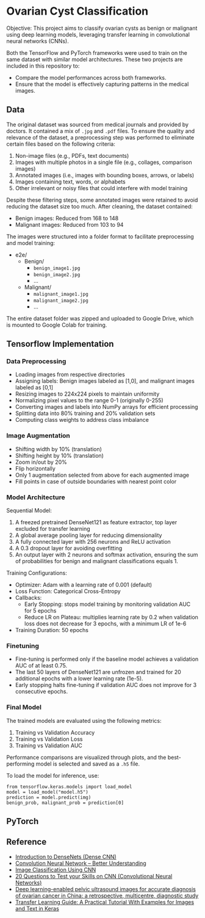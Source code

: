 # Ovarian Cyst Classification

Objective: This project aims to classify ovarian cysts as benign or malignant using deep learning models, leveraging transfer learning in convolutional neural networks (CNNs).

Both the TensorFlow and PyTorch frameworks were used to train on the same dataset with similar model architectures. These two projects are included in this repository to:

- Compare the model performances across both frameworks.
- Ensure that the model is effectively capturing patterns in the medical images.

## Data

The original dataset was sourced from medical journals and provided by doctors. It contained a mix of `.jpg` and `.pdf` files. To ensure the quality and relevance of the dataset, a preprocessing step was performed to eliminate certain files based on the following criteria:

1. Non-image files (e.g., PDFs, text documents)
2. Images with multiple photos in a single file (e.g., collages, comparison images)
3. Annotated images (i.e., images with bounding boxes, arrows, or labels)
4. Images containing text, words, or alphabets
5. Other irrelevant or noisy files that could interfere with model training

Despite these filtering steps, some annotated images were retained to avoid reducing the dataset size too much. After cleaning, the dataset contained:

- Benign images: Reduced from 168 to 148
- Malignant images: Reduced from 103 to 94

The images were structured into a folder format to facilitate preprocessing and model training:

- e2e/
  - Benign/
    - `benign_image1.jpg`
    - `benign_image2.jpg`
    - ...
  - Malignant/
    - `malignant_image1.jpg`
    - `malignant_image2.jpg`
    - ...

The entire dataset folder was zipped and uploaded to Google Drive, which is mounted to Google Colab for training.

## Tensorflow Implementation

### Data Preprocessing

- Loading images from respective directories
- Assigning labels: Benign images labeled as [1,0], and malignant images labeled as [0,1]
- Resizing images to 224x224 pixels to maintain uniformity
- Normalizing pixel values to the range 0-1 (originally 0-255)
- Converting images and labels into NumPy arrays for efficient processing
- Splitting data into 80% training and 20% validation sets
- Computing class weights to address class imbalance

### Image Augmentation

- Shifting width by 10% (translation)
- Shifting height by 10% (translation)
- Zoom in/out by 20%
- Flip horizontally
- Only 1 augmentation selected from above for each augmented image
- Fill points in case of outside boundaries with nearest point color

### Model Architecture

Sequential Model:

1. A freezed pretrained DenseNet121 as feature extractor, top layer excluded for transfer learning
2. A global average pooling layer for reducing dimensionality
3. A fully connected layer with 256 neurons and ReLU activation
4. A 0.3 dropout layer for avoiding overfitting
5. An output layer with 2 neurons and softmax activation, ensuring the sum of probabilities for benign and malignant classifications equals 1.

Training Configurations:

- Optimizer: Adam with a learning rate of 0.001 (default)
- Loss Function: Categorical Cross-Entropy
- Callbacks:
  - Early Stopping: stops model training by monitoring validation AUC for 5 epochs
  - Reduce LR on Plateau: multiplies learning rate by 0.2 when validation loss does not decrease for 3 epochs, with a minimum LR of 1e-6
- Training Duration: 50 epochs

### Finetuning

- Fine-tuning is performed only if the baseline model achieves a validation AUC of at least 0.75.
- The last 50 layers of DenseNet121 are unfrozen and trained for 20 additional epochs with a lower learning rate (1e-5).
- Early stopping halts fine-tuning if validation AUC does not improve for 3 consecutive epochs.

### Final Model

The trained models are evaluated using the following metrics:

1. Training vs Validation Accuracy
2. Training vs Validation Loss
3. Training vs Validation AUC

Performance comparisons are visualized through plots, and the best-performing model is selected and saved as a `.h5` file.

To load the model for inference, use:

```
from tensorflow.keras.models import load_model
model = load_model("model.h5")
prediction = model.predict(img)
benign_prob, malignant_prob = prediction[0]
```

## PyTorch

## Reference

- [Introduction to DenseNets (Dense CNN)](https://www.analyticsvidhya.com/blog/2022/03/introduction-to-densenets-dense-cnn/)
- [Convolution Neural Network – Better Understanding](https://www.analyticsvidhya.com/blog/2021/07/convolution-neural-network-better-understanding/)
- [Image Classification Using CNN](https://www.analyticsvidhya.com/blog/2020/02/learn-image-classification-cnn-convolutional-neural-networks-3-datasets/)
- [20 Questions to Test your Skills on CNN (Convolutional Neural Networks)](https://www.analyticsvidhya.com/blog/2021/05/20-questions-to-test-your-skills-on-cnn-convolutional-neural-networks/)
- [Deep learning-enabled pelvic ultrasound images for accurate diagnosis of ovarian cancer in China: a retrospective, multicentre, diagnostic study](<https://www.thelancet.com/journals/landig/article/PIIS2589-7500(21)00278-8/fulltext>)
- [Transfer Learning Guide: A Practical Tutorial With Examples for Images and Text in Keras](https://neptune.ai/blog/transfer-learning-guide-examples-for-images-and-text-in-keras)
